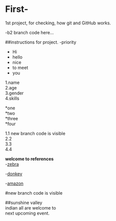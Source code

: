 # First-
1st project, for checking,
how git and GitHub works.

-b2 branch code here...

##instructions for project.
-priority
- Hi
- hello
- nice
- to meet
- you
  
1.name  
2.age  
3.gender  
4.skills

*one  
*two  
*three  
*four

 1.1  new branch code is visible  
 2.2  
 3.3  
 4.4  

  **welcome to references**  
  -[zebra](www.facebook.com)  

  
  -[donkey](https://www.electronicwings.com)  

  
  -[amazon](www.amazon.in)  

#new branch code is visible

##sunshine valley  
indian all are welcome to  
next upcoming event.
